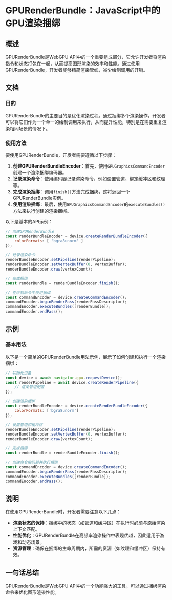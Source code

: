 <!--
Meta Description: # GPURenderBundle：JavaScript中的GPU渲染捆绑 ## 概述 GPURenderBundle是WebGPU API中的一个重要组成部分，它允许开发者将渲染指令和状态打包在一起，从而提高图形渲染的效率和性能。通过使用GPURenderBundle，开发者能够精简渲染管线，减少...
Meta Keywords: renderbundleencoder, const, commandencoder, device, renderbundle
-->

# GPURenderBundle：JavaScript中的GPU渲染捆绑

## 概述
GPURenderBundle是WebGPU API中的一个重要组成部分，它允许开发者将渲染指令和状态打包在一起，从而提高图形渲染的效率和性能。通过使用GPURenderBundle，开发者能够精简渲染管线，减少绘制调用的开销。

## 文档
### 目的
GPURenderBundle的主要目的是优化渲染过程。通过捆绑多个渲染操作，开发者可以将它们作为一个单一的绘制调用来执行，从而提升性能，特别是在需要重复渲染相同场景的情况下。

### 使用方法
要使用GPURenderBundle，开发者需要遵循以下步骤：

1. **创建GPURenderBundleEncoder**：首先，使用`GPUGraphicsCommandEncoder`创建一个渲染捆绑编码器。
2. **记录渲染命令**：使用编码器记录渲染命令，例如设置管道、绑定缓冲区和纹理等。
3. **完成渲染捆绑**：调用`finish()`方法完成捆绑，这将返回一个GPURenderBundle实例。
4. **使用渲染捆绑**：最后，使用`GPUGraphicsCommandEncoder`的`executeBundles()`方法来执行创建的渲染捆绑。

以下是基本的API示例：

```javascript
// 创建GPURenderBundle
const renderBundleEncoder = device.createRenderBundleEncoder({
    colorFormats: [ 'bgra8unorm' ]
});

// 记录渲染命令
renderBundleEncoder.setPipeline(renderPipeline);
renderBundleEncoder.setVertexBuffer(0, vertexBuffer);
renderBundleEncoder.draw(vertexCount);

// 完成捆绑
const renderBundle = renderBundleEncoder.finish();

// 在绘制命令中使用捆绑
const commandEncoder = device.createCommandEncoder();
commandEncoder.beginRenderPass(renderPassDescriptor);
commandEncoder.executeBundles([renderBundle]);
commandEncoder.endPass();
```

## 示例
### 基本用法
以下是一个简单的GPURenderBundle用法示例，展示了如何创建和执行一个渲染捆绑：

```javascript
// 初始化设备
const device = await navigator.gpu.requestDevice();
const renderPipeline = await device.createRenderPipeline({
    // 渲染管道配置
});

// 创建渲染捆绑
const renderBundleEncoder = device.createRenderBundleEncoder({
    colorFormats: ['bgra8unorm']
});

// 设置管道和缓冲区
renderBundleEncoder.setPipeline(renderPipeline);
renderBundleEncoder.setVertexBuffer(0, vertexBuffer);
renderBundleEncoder.draw(vertexCount);

// 完成捆绑
const renderBundle = renderBundleEncoder.finish();

// 创建命令编码器并执行捆绑
const commandEncoder = device.createCommandEncoder();
commandEncoder.beginRenderPass(renderPassDescriptor);
commandEncoder.executeBundles([renderBundle]);
commandEncoder.endPass();
```

## 说明
在使用GPURenderBundle时，开发者需要注意以下几点：

- **渲染状态的保持**：捆绑中的状态（如管道和缓冲区）在执行时必须与原始渲染上下文匹配。
- **性能优化**：GPURenderBundle在高频率渲染操作中表现优越，因此适用于游戏和动态场景。
- **资源管理**：确保在捆绑的生命周期内，所需的资源（如纹理和缓冲区）保持有效。

## 一句话总结
GPURenderBundle是WebGPU API中的一个功能强大的工具，可以通过捆绑渲染命令来优化图形渲染性能。